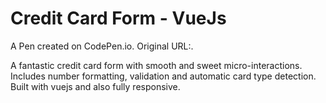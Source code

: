 # Credit Card Form - VueJs

A Pen created on CodePen.io. Original URL:.

A fantastic credit card form with smooth and sweet micro-interactions. Includes number formatting, validation and automatic card type detection. Built with vuejs and also fully responsive.

